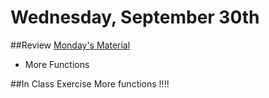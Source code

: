 # Wednesday, September 30th

##Review
[Monday's Material](https://github.com/calebatwood/Week3_Monday)
<br>
- More Functions

##In Class Exercise
More functions !!!!
